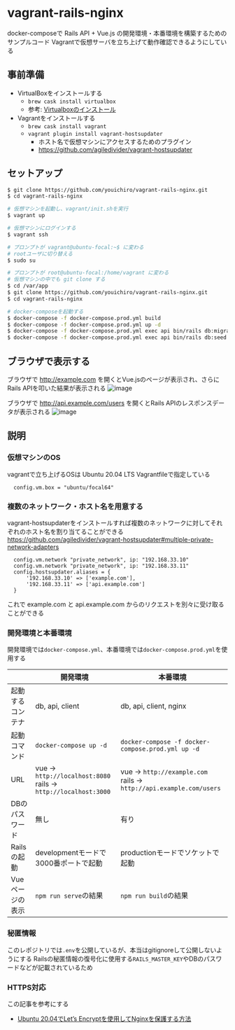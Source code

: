 # vagrant-rails-nginx
docker-composeで Rails API + Vue.js の開発環境・本番環境を構築するためのサンプルコード
Vagrantで仮想サーバを立ち上げて動作確認できるようにしている


## 事前準備
- VirtualBoxをインストールする
  - `brew cask install virtualbox`
  - 参考: [Virtualboxのインストール](https://qiita.com/zaburo/items/770091883581985b1c05)
- Vagrantをインストールする
  - `brew cask install vagrant`
  - `vagrant plugin install vagrant-hostsupdater`
    - ホスト名で仮想マシンにアクセスするためのプラグイン
    - https://github.com/agiledivider/vagrant-hostsupdater

## セットアップ

```bash
$ git clone https://github.com/youichiro/vagrant-rails-nginx.git
$ cd vagrant-rails-nginx

# 仮想マシンを起動し、vagrant/init.shを実行
$ vagrant up

# 仮想マシンにログインする
$ vagrant ssh

# プロンプトが vagrant@ubuntu-focal:~$ に変わる
# rootユーザに切り替える
$ sudo su

# プロンプトが root@ubuntu-focal:/home/vagrant に変わる
# 仮想マシンの中でも git clone する
$ cd /var/app
$ git clone https://github.com/youichiro/vagrant-rails-nginx.git
$ cd vagrant-rails-nginx

# docker-composeを起動する
$ docker-compose -f docker-compose.prod.yml build
$ docker-compose -f docker-compose.prod.yml up -d
$ docker-compose -f docker-compose.prod.yml exec api bin/rails db:migrate
$ docker-compose -f docker-compose.prod.yml exec api bin/rails db:seed
```

## ブラウザで表示する
ブラウザで http://example.com を開くとVue.jsのページが表示され、さらにRails APIを叩いた結果が表示される
![image](https://user-images.githubusercontent.com/20487308/111873620-8e652f00-89d4-11eb-9cd0-714b39ceab0d.png)

ブラウザで http://api.example.com/users を開くとRails APIのレスポンスデータが表示される
![image](https://user-images.githubusercontent.com/20487308/111873621-90c78900-89d4-11eb-9d60-f6309cb6531f.png)

## 説明
### 仮想マシンのOS
vagrantで立ち上げるOSは Ubuntu 20.04 LTS
Vagrantfileで指定している

```Vagrantfile
  config.vm.box = "ubuntu/focal64"
```

### 複数のネットワーク・ホスト名を用意する
vagrant-hostsupdaterをインストールすれば複数のネットワークに対してそれぞれのホスト名を割り当てることができる<br>
https://github.com/agiledivider/vagrant-hostsupdater#multiple-private-network-adapters

```Vagrantfile
  config.vm.network "private_network", ip: "192.168.33.10"
  config.vm.network "private_network", ip: "192.168.33.11"
  config.hostsupdater.aliases = {
      '192.168.33.10' => ['example.com'],
      '192.168.33.11' => ['api.example.com']
  }
```

これで example.com と api.example.com からのリクエストを別々に受け取ることができる


### 開発環境と本番環境
開発環境では`docker-compose.yml`、本番環境では`docker-compose.prod.yml`を使用する

||開発環境|本番環境|
|---|---|---|
|起動するコンテナ|db, api, client|db, api, client, nginx|
|起動コマンド|`docker-compose up -d`|`docker-compose -f docker-compose.prod.yml up -d`|
|URL|vue → `http://localhost:8080`<br>rails → `http://localhost:3000`|vue → `http://example.com`<br>rails → `http://api.example.com/users`|
|DBのパスワード|無し|有り|
|Railsの起動|developmentモードで3000番ポートで起動|productionモードでソケットで起動|
|Vueページの表示|`npm run serve`の結果|`npm run build`の結果|


### 秘匿情報
このレポジトリでは`.env`を公開しているが、本当はgitignoreして公開しないようにする
Railsの秘匿情報の復号化に使用する`RAILS_MASTER_KEY`やDBのパスワードなどが記載されているため


### HTTPS対応
この記事を参考にする
- [Ubuntu 20.04でLet’s Encryptを使用してNginxを保護する方法](https://www.digitalocean.com/community/tutorials/how-to-secure-nginx-with-let-s-encrypt-on-ubuntu-20-04-ja)
